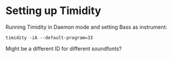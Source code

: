 
# Setting up Timidity
Running Timidity in Daemon mode and setting Bass as instrument:

```timidity -iA --default-program=33```

Might be a different ID for different soundfonts?